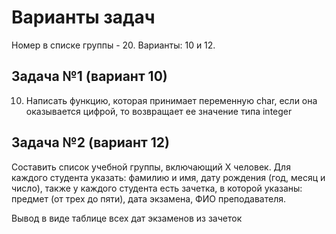 # Варианты задач

Номер в списке группы - 20. Варианты: 10 и 12.

## Задача №1 (вариант 10)

10.	Написать функцию, которая принимает переменную char, если она оказывается цифрой, то возвращает ее значение типа integer

## Задача №2 (вариант 12)

Составить список учебной группы, включающий Х человек. Для каждого студента указать: фамилию и имя, дату рождения (год, месяц и число), также у каждого студента есть зачетка, в которой указаны: предмет (от трех до пяти), дата экзамена, ФИО преподавателя.

Вывод в виде таблице всех дат экзаменов из зачеток
